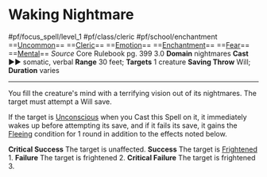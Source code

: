 # Waking Nightmare
#pf/focus_spell/level_1 #pf/class/cleric #pf/school/enchantment 
==[Uncommon](../../../Traits/Uncommon.md)== ==[Cleric](../../../Traits/Cleric.md)== ==[Emotion](../../../Traits/Emotion.md)== ==[Enchantment](../../../Traits/Enchantment.md)== ==[Fear](../../Spells/Level%201/Fear.md)== ==[Mental](../../../Traits/Mental.md)==
*Source* Core Rulebook pg. 399 3.0
**Domain** nightmares
**Cast** ►► somatic, verbal
**Range** 30 feet; **Targets** 1 creature
**Saving Throw** Will; **Duration** varies

---
You fill the creature's mind with a terrifying vision out of its nightmares. The target must attempt a Will save.

If the target is [Unconscious](../../../Conditions/Unconscious.md) when you Cast this Spell on it, it immediately wakes up before attempting its save, and if it fails its save, it gains the [Fleeing](../../../Conditions/Fleeing.md) condition for 1 round in addition to the effects noted below.

**Critical Success** The target is unaffected.
**Success** The target is [Frightened](../../../Conditions/Frightened.md) 1.
**Failure** The target is frightened 2.
**Critical Failure** The target is frightened 3.